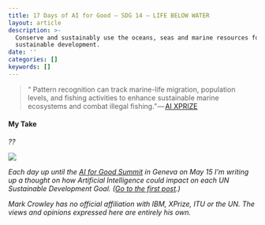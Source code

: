 ```yaml
---
title: 17 Days of AI for Good — SDG 14 — LIFE BELOW WATER
layout: article
description: >-
  Conserve and sustainably use the oceans, seas and marine resources for
  sustainable development.
date: ''
categories: []
keywords: []
---
```


> “ Pattern recognition can track marine-life migration, population levels, and fishing activities to enhance sustainable marine ecosystems and combat illegal fishing.” — [AI XPRIZE](https://ai.xprize.org/AI-For-Good/sustainable-development-goals)

  

  

#### My Take

_??_

![](/assets/1__HJPhfWam__utKJc0hR5ujwg.jpeg)

  

_Each day up until the_ [_AI for Good Summit_](https://www.itu.int/en/ITU-T/AI/2018/Pages/default.aspx) _in Geneva on May 15 I’m writing up a thought on how Artificial Intelligence could impact on each UN Sustainable Development Goal. (_[_Go to the first post_](https://medium.com/computationallythinking/17-days-of-ai-for-good-4bed544f42f8)_.)_

_Mark Crowley has no official affiliation with IBM, XPrize, ITU or the UN. The views and opinions expressed here are entirely his own._
